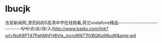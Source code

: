 # lbucjk
吉安新闻网,漂亮妈妈5高清中字在线观看,荷兰vodafone精品----------------------------📪📪点/此/进/入/http://www.baidu.com/link?url=NoK8PT47PahMhFH8Vie_jnciyIKNTTtVBQKpill6udK&amp;wd

